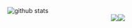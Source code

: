 <!--https://github.com/LuciNyan/pixel-profile -->
<picture decoding="async" loading="lazy">
  <source media="(prefers-color-scheme: light)" srcset="https://pixel-profile.vercel.app/api/github-stats?username=jasperyou&screen_effect=false&theme=summer&dithering=true&hide=avatar">
  <source media="(prefers-color-scheme: dark)" srcset="https://pixel-profile.vercel.app/api/github-stats?username=jasperyou&screen_effect=false&pixelate_avatar=false&dithering=false&hide=avatar">
<!--   <source media="(prefers-color-scheme: dark)" srcset="https://pixel-profile.vercel.app/api/github-stats?username=jasperyou&theme=crt&screen_effect=true&pixelate_avatar=false&dithering=false"> -->
  <img alt="github stats" src="https://pixel-profile.vercel.app/api/github-stats?username=jasperyou&screen_effect=false&theme=summer&dithering=true&hide=avatar">
</picture>

<!-- https://github.com/vn7n24fzkq/github-profile-summary-cards/blob/main/README.md-->
<div style="display: flex; justify-content: center; align-items: center;">
  <img style="max-width: 70%; height: auto;" src="https://github-profile-summary-cards.vercel.app/api/cards/profile-details?username=jasperyou&theme=nord_bright"/>
  <img style="max-width: 30%; height: auto;" src="https://github-profile-summary-cards.vercel.app/api/cards/productive-time?username=jasperyou&theme=nord_bright&utcOffset=8"/>
</div>

